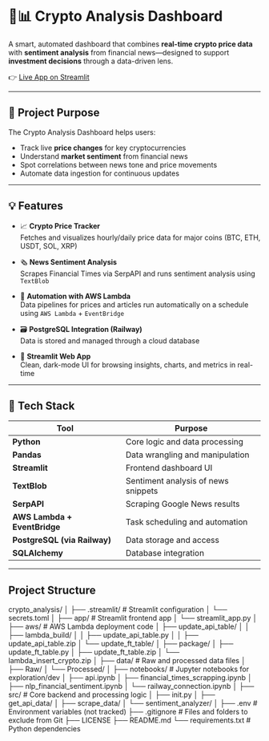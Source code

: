 # 🧠📊 Crypto Analysis Dashboard

A smart, automated dashboard that combines **real-time crypto price data** with **sentiment analysis** from financial news—designed to support **investment decisions** through a data-driven lens.

👉 [Live App on Streamlit](https://mycryptoapp.streamlit.app/)

---

## 🚀 Project Purpose

The Crypto Analysis Dashboard helps users:
- Track live **price changes** for key cryptocurrencies
- Understand **market sentiment** from financial news
- Spot correlations between news tone and price movements
- Automate data ingestion for continuous updates

---

## 💡 Features

- 📈 **Crypto Price Tracker**  
  Fetches and visualizes hourly/daily price data for major coins (BTC, ETH, USDT, SOL, XRP)

- 🗞️ **News Sentiment Analysis**  
  Scrapes Financial Times via SerpAPI and runs sentiment analysis using `TextBlob`

- 🔄 **Automation with AWS Lambda**  
  Data pipelines for prices and articles run automatically on a schedule using `AWS Lambda` + `EventBridge`

- 🗃️ **PostgreSQL Integration (Railway)**  
  Data is stored and managed through a cloud database

- 🧪 **Streamlit Web App**  
  Clean, dark-mode UI for browsing insights, charts, and metrics in real-time

---

## 🧰 Tech Stack

| Tool | Purpose |
|------|---------|
| **Python** | Core logic and data processing |
| **Pandas** | Data wrangling and manipulation |
| **Streamlit** | Frontend dashboard UI |
| **TextBlob** | Sentiment analysis of news snippets |
| **SerpAPI** | Scraping Google News results |
| **AWS Lambda + EventBridge** | Task scheduling and automation |
| **PostgreSQL (via Railway)** | Data storage and access |
| **SQLAlchemy** | Database integration |

---
## Project Structure

crypto_analysis/
│
├── .streamlit/ # Streamlit configuration
│ └── secrets.toml
│
├── app/ # Streamlit frontend app
│ └── streamlit_app.py
│
├── aws/ # AWS Lambda deployment code
│ ├── update_api_table/
│ │ ├── lambda_build/
│ │ ├── update_api_table.py
│ │ ├── update_api_table.zip
│ └── update_ft_table/
│ ├── package/
│ ├── update_ft_table.py
│ ├── update_ft_table.zip
│ └── lambda_insert_crypto.zip
│
├── data/ # Raw and processed data files
│ ├── Raw/
│ └── Processed/
│
├── notebooks/ # Jupyter notebooks for exploration/dev
│ ├── api.ipynb
│ ├── financial_times_scrapping.ipynb
│ ├── nlp_financial_sentiment.ipynb
│ └── railway_connection.ipynb
│
├── src/ # Core backend and processing logic
│ ├── init.py
│ ├── get_api_data/
│ ├── scrape_data/
│ └── sentiment_analyzer/
│
├── .env # Environment variables (not tracked)
├── .gitignore # Files and folders to exclude from Git
├── LICENSE
├── README.md
└── requirements.txt # Python dependencies